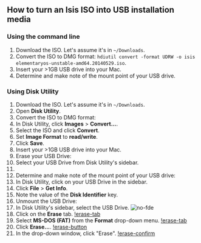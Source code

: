 ## How to turn an Isis ISO into USB installation media

### Using the command line

1. Download the ISO. Let's assume it's in `~/Downloads`.
2. Convert the ISO to DMG format: `hdiutil convert -format UDRW -o isis elementaryos-unstable-amd64.20140529.iso`.
3. Insert your >1GB USB drive into your Mac.
4. Determine and make note of the mount point of your USB drive. 

### Using Disk Utility

1. Download the ISO. Let's assume it's in `~/Downloads`.
2. Open **Disk Utility**.
3. Convert the ISO to DMG format:
  1. In Disk Utility, click **Images** > **Convert...**.
  2. Select the ISO and click **Convert**.
  3. Set **Image Format** to **read/write**.
  4. Click **Save**.
4. Insert your >1GB USB drive into your Mac.
5. Erase your USB Drive:
  1. Select your USB Drive from Disk Utility's sidebar.
  2. 
5. Determine and make note of the mount point of your USB drive:
  1. In Disk Utility, click on your USB Drive in the sidebar.
  2. Click **File** > **Get Info**.
  3. Note the value of the **Disk Identifier** key.
6. Unmount the USB Drive:
  1. In Disk Utility's sidebar, select the USB Drive.
  ![no-fde](img/select-usb.png)
  2. Click on the **Erase** tab.
  [!erase-tab](img/erase-tab.png)
  3. Select **MS-DOS (FAT)** from the **Format** drop-down menu.
  [!erase-tab](img/format-fat.png)
  4. Click **Erase...**.
  [!erase-button](img/erase-button.png)
  5. In the drop-down window, click "Erase".
  [!erase-confirm](img/erase-confirm.png)
